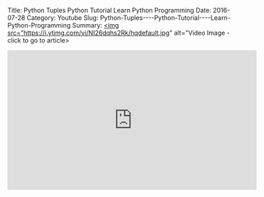 Title: Python Tuples    Python Tutorial    Learn Python Programming
Date: 2016-07-28
Category: Youtube
Slug: Python-Tuples----Python-Tutorial----Learn-Python-Programming
Summary: <a href="/Python-Tuples----Python-Tutorial----Learn-Python-Programming.html"><img src="https://i.ytimg.com/vi/NI26dqhs2Rk/hqdefault.jpg" alt="Video Image - click to go to article></a>

<iframe width="560" height="315" src="https://www.youtube.com/embed/NI26dqhs2Rk" title="YouTube video player" frameborder="0" allow="accelerometer; autoplay; clipboard-write; encrypted-media; gyroscope; picture-in-picture" allowfullscreen></iframe>

